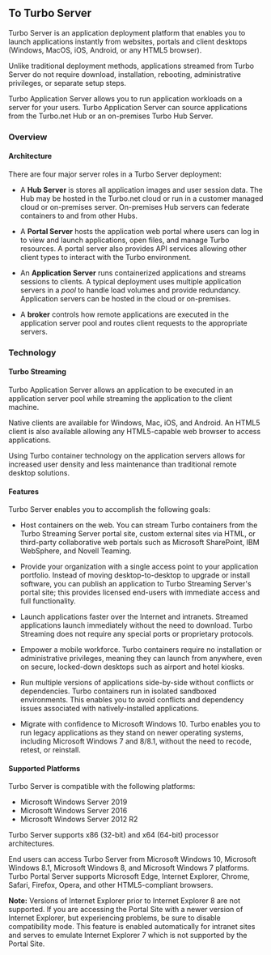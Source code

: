 ## To Turbo Server

Turbo Server is an application deployment platform that enables you to launch applications instantly from websites, portals and client desktops (Windows, MacOS, iOS, Android, or any HTML5 browser).

Unlike traditional deployment methods, applications streamed from Turbo Server do not require download, installation, rebooting, administrative privileges, or separate setup steps.

Turbo Application Server allows you to run application workloads on a server for your users. Turbo Application Server can source applications from the Turbo.net Hub or an on-premises Turbo Hub Server.

### Overview

#### Architecture

There are four major server roles in a Turbo Server deployment:

* A **Hub Server** is stores all application images and user session data. The Hub may be hosted in the Turbo.net cloud or run in a customer managed cloud or on-premises server. On-premises Hub servers can federate containers to and from other Hubs.

* A **Portal Server** hosts the application web portal where users can log in to view and launch applications, open files, and manage Turbo resources. A portal server also provides API services allowing other client types to interact with the Turbo environment.

* An **Application Server** runs containerized applications and streams sessions to clients. A typical deployment uses multiple application servers in a *pool* to handle load volumes and provide redundancy. Application servers can be hosted in the cloud or on-premises.

* A **broker** controls how remote applications are executed in the application server pool and routes client requests to the appropriate servers.

### Technology

#### Turbo Streaming

Turbo Application Server allows an application to be executed in an application server pool while streaming the application to the client machine.

Native clients are available for Windows, Mac, iOS, and Android. An HTML5 client is also available allowing any HTML5-capable web browser to access applications.

Using Turbo container technology on the application servers allows for increased user density and less maintenance than traditional remote desktop solutions.

#### Features

Turbo Server enables you to accomplish the following goals:

- Host containers on the web. You can stream Turbo containers from the Turbo Streaming Server portal site, custom external sites via HTML, or third-party collaborative web portals such as Microsoft SharePoint, IBM WebSphere, and Novell Teaming.

- Provide your organization with a single access point to your application portfolio. Instead of moving desktop-to-desktop to upgrade or install software, you can publish an application to Turbo Streaming Server's portal site; this provides licensed end-users with immediate access and full functionality.

- Launch applications faster over the Internet and intranets. Streamed applications launch immediately without the need to download. Turbo Streaming does not require any special ports or proprietary protocols.

- Empower a mobile workforce. Turbo containers require no installation or administrative privileges, meaning they can launch from anywhere, even on secure, locked-down desktops such as airport and hotel kiosks.

- Run multiple versions of applications side-by-side without conflicts or dependencies. Turbo containers run in isolated sandboxed environments. This enables you to avoid conflicts and dependency issues associated with natively-installed applications.

- Migrate with confidence to Microsoft Windows 10. Turbo enables you to run legacy applications as they stand on newer operating systems, including Microsoft Windows 7 and 8/8.1, without the need to recode, retest, or reinstall.

#### Supported Platforms

Turbo Server is compatible with the following platforms:

- Microsoft Windows Server 2019
- Microsoft Windows Server 2016
- Microsoft Windows Server 2012 R2

Turbo Server supports x86 (32-bit) and x64 (64-bit) processor architectures.

End users can access Turbo Server from Microsoft Windows 10, Microsoft Windows 8.1, Microsoft Windows 8, and Microsoft Windows 7 platforms. Turbo Portal Server supports Microsoft Edge, Internet Explorer, Chrome, Safari, Firefox, Opera, and other HTML5-compliant browsers.

**Note:** Versions of Internet Explorer prior to Internet Explorer 8 are not supported. If you are accessing the Portal Site with a newer version of Internet Explorer, but experiencing problems, be sure to disable compatibility mode. This feature is enabled automatically for intranet sites and serves to emulate Internet Explorer 7 which is not supported by the Portal Site.

